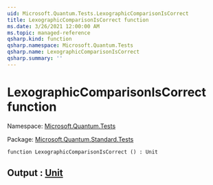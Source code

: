 ```yaml
---
uid: Microsoft.Quantum.Tests.LexographicComparisonIsCorrect
title: LexographicComparisonIsCorrect function
ms.date: 3/26/2021 12:00:00 AM
ms.topic: managed-reference
qsharp.kind: function
qsharp.namespace: Microsoft.Quantum.Tests
qsharp.name: LexographicComparisonIsCorrect
qsharp.summary: ''
---
```


# LexographicComparisonIsCorrect function

Namespace: [Microsoft.Quantum.Tests](xref:Microsoft.Quantum.Tests)

Package: [Microsoft.Quantum.Standard.Tests](https://nuget.org/packages/Microsoft.Quantum.Standard.Tests)




```qsharp
function LexographicComparisonIsCorrect () : Unit
```


## Output : [Unit](xref:microsoft.quantum.lang-ref.unit)

